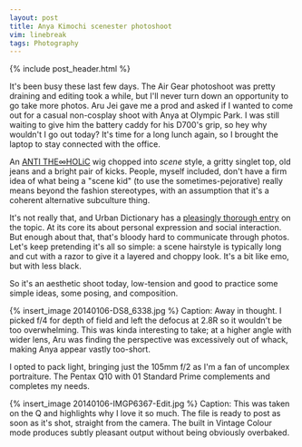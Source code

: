 ```yaml
---
layout: post
title: Anya Kimochi scenester photoshoot
vim: linebreak
tags: Photography
---
```


{% include post_header.html %}

It's been busy these last few days. The Air Gear photoshoot was pretty draining and editing took a while, but I'll never turn down an opportunity to go take more photos. Aru Jei gave me a prod and asked if I wanted to come out for a casual non-cosplay shoot with Anya at Olympic Park. I was still waiting to give him the battery caddy for his D700's grip, so hey why wouldn't I go out today? It's time for a long lunch again, so I brought the laptop to stay connected with the office.

An [ANTI THE∞HOLiC](http://vocaloid.wikia.com/wiki/ANTI_THE%E2%88%9EHOLiC) wig chopped into *scene* style, a gritty singlet top, old jeans and a bright pair of kicks. People, myself included, don't have a firm idea of what being a "scene kid" (to use the sometimes-pejorative) really means beyond the fashion stereotypes, with an assumption that it's a coherent alternative subculture thing.

It's not really that, and Urban Dictionary has a [pleasingly thorough entry](http://www.urbandictionary.com/define.php?term=scene&defid=1449447) on the topic. At its core its about personal expression and social interaction. But enough about that, that's bloody hard to communicate through photos. Let's keep pretending it's all so simple: a scene hairstyle is typically long and cut with a razor to give it a layered and choppy look. It's a bit like emo, but with less black.

So it's an aesthetic shoot today, low-tension and good to practice some simple ideas, some posing, and composition.

{% insert_image 20140106-DS8_6338.jpg %}
Caption: Away in thought. I picked f/4 for depth of field and left the defocus at 2.8R so it wouldn't be too overwhelming. This was kinda interesting to take; at a higher angle with wider lens, Aru was finding the perspective was excessively out of whack, making Anya appear vastly too-short.

I opted to pack light, bringing just the 105mm f/2 as I'm a fan of uncomplex portraiture. The Pentax Q10 with 01 Standard Prime complements and completes my needs.

{% insert_image 20140106-IMGP6367-Edit.jpg %}
Caption: This was taken on the Q and highlights why I love it so much. The file is ready to post as soon as it's shot, straight from the camera. The built in Vintage Colour mode produces subtly pleasant output without being obviously overbaked.
